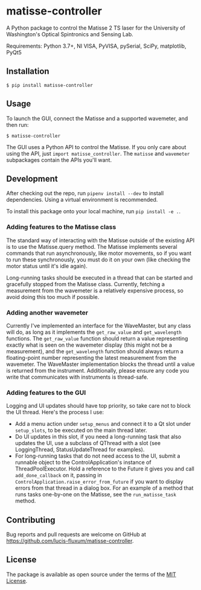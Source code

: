 # matisse-controller

A Python package to control the Matisse 2 TS laser for the University of Washington's Optical Spintronics and Sensing Lab.

Requirements: Python 3.7+, NI VISA, PyVISA, pySerial, SciPy, matplotlib, PyQt5

## Installation

    $ pip install matisse-controller

## Usage

To launch the GUI, connect the Matisse and a supported wavemeter, and then run:

    $ matisse-controller

The GUI uses a Python API to control the Matisse. If you only care about using the API, just
`import matisse_controller`. The `matisse` and `wavemeter` subpackages contain the APIs you'll want.

## Development

After checking out the repo, run `pipenv install --dev` to install dependencies. Using a virtual environment is
recommended.

To install this package onto your local machine, run `pip install -e .`.

### Adding features to the Matisse class
The standard way of interacting with the Matisse outside of the existing API is to use the Matisse.query method. The
Matisse implements several commands that run asynchronously, like motor movements, so if you want to run these
synchronously, you must do it on your own (like checking the motor status until it's idle again).

Long-running tasks should be executed in a thread that can be started and gracefully stopped from the Matisse class.
Currently, fetching a measurement from the wavemeter is a relatively expensive process, so avoid doing this too much if
possible.

### Adding another wavemeter
Currently I've implemented an interface for the WaveMaster, but any class will do, as long as it implements the
`get_raw_value` and `get_wavelength` functions. The `get_raw_value` function should return a value representing exactly
what is seen on the wavemeter display (this might not be a measurement), and the `get_wavelength` function should always
return a floating-point number representing the latest measurement from the wavemeter. The WaveMaster implementation
blocks the thread until a value is returned from the instrument. Additionally, please ensure any code you write that
communicates with instruments is thread-safe.

### Adding features to the GUI
Logging and UI updates should have top priority, so take care not to block the UI thread. Here's the process I use:
- Add a menu action under `setup_menus` and connect it to a Qt slot under `setup_slots`, to be executed on the main
thread later.
- Do UI updates in this slot, if you need a long-running task that also updates the UI, use a subclass of QThread with a
slot (see LoggingThread, StatusUpdateThread for examples).
- For long-running tasks that do not need access to the UI, submit a runnable object to the ControlApplication's
instance of ThreadPoolExecutor. Hold a reference to the Future it gives you and call `add_done_callback` on it, passing
in `ControlApplication.raise_error_from_future` if you want to display errors from that thread in a dialog box. For an
example of a method that runs tasks one-by-one on the Matisse, see the `run_matisse_task` method.

## Contributing

Bug reports and pull requests are welcome on GitHub at https://github.com/lucis-fluxum/matisse-controller.

## License

The package is available as open source under the terms of the [MIT License](http://opensource.org/licenses/MIT).
